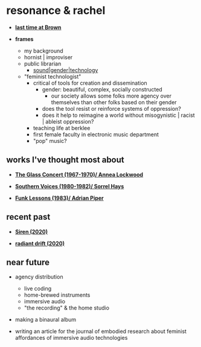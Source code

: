 # resonance & rachel

- **[last time at Brown](https://archive.org/details/devorahzgw)**

- **frames**
	- my background
    - hornist | improviser
    - public librarian
		- [sound|gender|technology](http://racheldevorah.studio/writings/)
  - "feminist technologist"
    - critical of tools for creation and dissemination
      - gender: beautiful, complex, socially constructed
        - our society allows some folks more agency over themselves than other folks based on their gender
      - does the tool resist or reinforce systems of oppression?
      - does it help to reimagine a world without misogynistic | racist | ableist oppression?
	- teaching life at berklee
    - first female faculty in electronic music department
    - "pop" music?

## works I've thought most about

- **[The Glass Concert (1967-1970)/ Annea Lockwood](http://www.annealockwood.com/compositions/)**

- **[Southern Voices (1980-1982)/ Sorrel Hays](https://www.youtube.com/watch?v=Bqwwd9DwnSc)**

- **[Funk Lessons (1983)/ Adrian Piper](http://www.adrianpiper.com/vs/video_fl.shtml)**

## recent past

- **[Siren (2020)](http://racheldevorah.studio/works/siren/)**

- **[radiant drift (2020)](http://racheldevorah.studio/works/radiant-drift/)**

## near future

- agency distribution
  - live coding
  - home-brewed instruments
  - immersive audio
  - "the recording" & the home studio

- making a binaural album
- writing an article for the journal of embodied research about feminist affordances of immersive audio technologies
